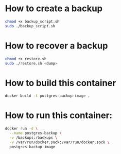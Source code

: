 
# How to create a backup
```sh
chmod +x backup_script.sh
sudo ./backup_script.sh
```

# How to recover a backup
```sh
chmod +x restore.sh
sudo ./restore.sh <dump>
```

# How to build this container
```sh
docker build -t postgres-backup-image .
```

# How to run this container:
```sh
docker run -d \
  --name postgres-backup \
  -v /backups:/backups \
  -v /var/run/docker.sock:/var/run/docker.sock \
  postgres-backup-image
```
